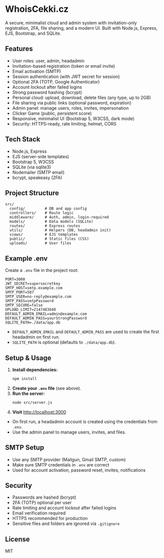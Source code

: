 # WhoisCekki.cz

A secure, minimalist cloud and admin system with invitation-only registration, 2FA, file sharing, and a modern UI. Built with Node.js, Express, EJS, Bootstrap, and SQLite.

## Features

- User roles: user, admin, headadmin
- Invitation-based registration (token or email invite)
- Email activation (SMTP)
- Session authentication (with JWT secret for session)
- Optional 2FA (TOTP, Google Authenticator)
- Account lockout after failed logins
- Strong password hashing (bcrypt)
- Personal cloud: upload, download, delete files (any type, up to 2GB)
- File sharing via public links (optional password, expiration)
- Admin panel: manage users, roles, invites, impersonation
- Clicker Game (public, persistent score)
- Responsive, minimalist UI (Bootstrap 5, W3CSS, dark mode)
- Security: HTTPS-ready, rate limiting, helmet, CORS

## Tech Stack

- Node.js, Express
- EJS (server-side templates)
- Bootstrap 5, W3CSS
- SQLite (via sqlite3)
- Nodemailer (SMTP email)
- bcrypt, speakeasy (2FA)

## Project Structure

```
src/
  config/         # DB and app config
  controllers/    # Route logic
  middleware/     # Auth, admin, login-required
  models/         # Data models (SQLite)
  routes/         # Express routes
  utils/          # Helpers (DB, headadmin init)
  views/          # EJS templates
  public/         # Static files (CSS)
  uploads/        # User files
```

## Example .env

Create a `.env` file in the project root:

```
PORT=3000
JWT_SECRET=supersecretkey
SMTP_HOST=smtp.example.com
SMTP_PORT=587
SMTP_USER=no-reply@example.com
SMTP_PASS=smtpPassword
SMTP_SECURE=false
UPLOAD_LIMIT=2147483648
DEFAULT_ADMIN_EMAIL=admin@example.com
DEFAULT_ADMIN_PASS=yourStrongPassword
SQLITE_PATH=./data/app.db
```

- `DEFAULT_ADMIN_EMAIL` and `DEFAULT_ADMIN_PASS` are used to create the first headadmin on first run.
- `SQLITE_PATH` is optional (defaults to `./data/app.db`).

## Setup & Usage

1. **Install dependencies:**
   ```sh
   npm install
   ```
2. **Create your `.env` file** (see above).
3. **Run the server:**
   ```sh
   node src/server.js
   ```
4. **Visit** [http://localhost:3000](http://localhost:3000)

- On first run, a headadmin account is created using the credentials from `.env`.
- Use the admin panel to manage users, invites, and files.

## SMTP Setup

- Use any SMTP provider (Mailgun, Gmail SMTP, custom)
- Make sure SMTP credentials in `.env` are correct
- Used for account activation, password reset, invites, notifications

## Security

- Passwords are hashed (bcrypt)
- 2FA (TOTP) optional per user
- Rate limiting and account lockout after failed logins
- Email verification required
- HTTPS recommended for production
- Sensitive files and folders are ignored via `.gitignore`

## License

MIT
